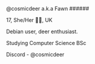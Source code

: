 @cosmicdeer a.k.a Fawn ######

17, She/Her 🏳️‍⚧️, UK

Debian user, deer enthusiast.

Studying Computer Science BSc

Discord - @cosmicdeer

<!---
cosmicdeer/cosmicdeer is a ✨ special ✨ repository because its `README.md` (this file) appears on your GitHub profile.
You can click the Preview link to take a look at your changes.
--->
